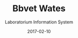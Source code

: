---
title: Bbvet Wates
subtitle: Laboratorium Information System
layout: default
modal-id: 3
date: 2017-02-10
img: bbvetwates.png
thumbnail: bbvetwates-thumbnail.png
alt: image-alt
project-date: February 2017
client: Bbvet Wates Yogyakarta
category: Web Development
description: Website for Laboratorium Information System in Bbvet Wates, Yogyakarta.
---